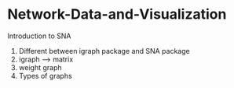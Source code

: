 # Network-Data-and-Visualization
Introduction to SNA

1. Different between igraph package and SNA package
2. igraph --> matrix
3. weight graph
4. Types of graphs

